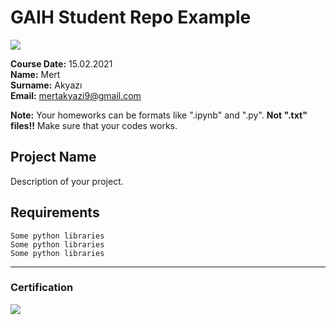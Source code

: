 # GAIH Student Repo Example
![](img/logo.png)

**Course Date:** 15.02.2021  
**Name:** Mert  
**Surname:** Akyazı  
**Email:** mertakyazi9@gmail.com  

**Note:** Your homeworks can be formats like ".ipynb" and ".py". **Not ".txt" files!!** Make sure that your codes works.  

## Project Name
Description of your project.

## Requirements
```
Some python libraries
Some python libraries
Some python libraries
```
---

### Certification
![](img/certificate_ex.png)

